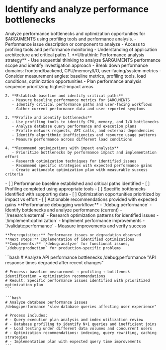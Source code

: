 # Identify and analyze performance bottlenecks

<instructions>
  <context>
    Analyze performance bottlenecks and optimization opportunities for $ARGUMENTS using profiling tools and performance analysis.
  </context>

  <requirements>
    - Performance issue description or component to analyze
    - Access to profiling tools and performance monitoring
    - Understanding of application architecture and critical paths
  </requirements>

  <execution>
    1. **Ultrathink: Performance analysis strategy**
       - Use sequential thinking to analyze $ARGUMENTS performance scope and identify investigation approach
       - Break down performance domains: frontend/backend, CPU/memory/I/O, user-facing/system metrics
       - Consider measurement angles: baseline metrics, profiling tools, load conditions, optimization opportunities
       - Plan performance analysis sequence prioritizing highest-impact areas

    2. **Establish baseline and identify critical paths**
       - Measure baseline performance metrics for $ARGUMENTS
       - Identify critical performance paths and user-facing workflows
       - Gather current performance data and user-reported symptoms

    3. **Profile and identify bottlenecks**
       - Use profiling tools to identify CPU, memory, and I/O bottlenecks
       - Analyze database query performance and execution plans
       - Profile network requests, API calls, and external dependencies
       - Identify algorithmic inefficiencies and resource usage patterns
       - Measure performance across different load conditions

    4. **Recommend optimizations with impact analysis**
       - Prioritize bottlenecks by performance impact and implementation effort
       - Research optimization techniques for identified issues
       - Recommend specific strategies with expected performance gains
       - Create actionable optimization plan with measurable success criteria
  </execution>

  <validation>
    - [ ] Performance baseline established and critical paths identified
    - [ ] Profiling completed using appropriate tools
    - [ ] Specific bottlenecks identified with supporting data
    - [ ] Optimization opportunities prioritized by impact vs effort
    - [ ] Actionable recommendations provided with expected gains
  </validation>

  <workflow>
    **Performance debugging workflow:**
    - `/debug:performance` - Identify bottlenecks and analyze performance (current)
    - `/research:external` - Research optimization patterns for identified issues
    - `/implement:optimization` - Implement performance improvements
    - `/validate:performance` - Measure improvements and verify success

    **Prerequisites:** Performance issues or degradation observed
    **Next steps:** Implementation of identified optimizations
    **Complements:** `/debug:analyze` for functional issues, `/debug:production` for production-specific problems
  </workflow>

  <examples>
    ```bash
    # Analyze API performance bottlenecks
    /debug:performance "API response times degraded after recent changes"

    # Process: baseline measurement → profiling → bottleneck identification → optimization recommendations
    # Result: Specific performance issues identified with prioritized optimization plan
    ```

    ```bash
    # Analyze database performance issues
    /debug:performance "slow database queries affecting user experience"

    # Process includes:
    # - Query execution plan analysis and index utilization review
    # - Database profiling to identify N+1 queries and inefficient joins
    # - Load testing under different data volumes and concurrent users
    # - Optimization recommendations: indexing, query rewriting, caching strategies
    # - Implementation plan with expected query time improvements
    ```

  </examples>
</instructions>

